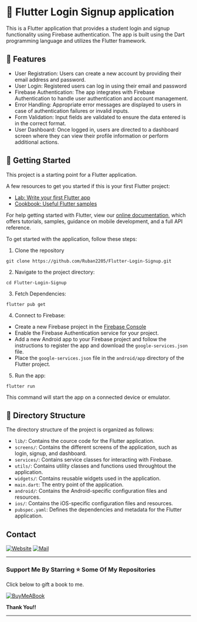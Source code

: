 # 🚀 Flutter Login Signup application 

This is a Flutter application that provides a student login and signup functionality using Firebase authentication. The app is built using the Dart programming language and utilizes the Flutter framework. 


## 🎯 Features 

- User Registration: Users can create a new account by providing their email address and password. 
- User Login: Registered users can log in using their email and password 
- Firebase Authentication: The app integrates with Firebase Authentication to handle user authentication and account management. 
- Error Handling: Appropriate error messages are displayed to users in case of authentication failures or invalid inputs. 
- Form Validation: Input fields are validated to ensure the data entered is in the correct format. 
- User Dashboard: Once logged in, users are directed to a dashboard screen where they can view their profile information or perform additional actions. 


## 🚀 Getting Started

This project is a starting point for a Flutter application.

A few resources to get you started if this is your first Flutter project:

- [Lab: Write your first Flutter app](https://flutter.dev/docs/get-started/codelab)
- [Cookbook: Useful Flutter samples](https://flutter.dev/docs/cookbook)

For help getting started with Flutter, view our
[online documentation](https://flutter.dev/docs), which offers tutorials,
samples, guidance on mobile development, and a full API reference.


To get started with the application, follow these steps: 

1. Clone the repository
```
git clone https://github.com/Ruban2205/Flutter-Login-Signup.git
```

2. Navigate to the project directory: 
```
cd Flutter-Login-Signup
```

3. Fetch Dependencies: 
```
flutter pub get
```

4. Connect to Firebase: 
- Create a new Firebase project in the [Firebase Console](firebase.google.com)
- Enable the Firebase Authentication service for your project. 
- Add a new Android app to your Firebase project and follow the instructions to register the app and download the `google-services.json` file. 
- Place the `google-services.json` file in the `android/app` directory of the Flutter project. 

5. Run the app: 
```
flutter run 
```

This command will start the app on a connected device or emulator. 


## 📁 Directory Structure

The directory structure of the project is organized as follows: 

- `lib/`: Contains the cource code for the Flutter application. 
- `screens/`: Contains the different screens of the application, such as login, signup, and dashboard.
- `services/`: Contains service classes for interacting with Firebase. 
- `utils/`: Contains utility classes and functions used throughtout the application. 
- `widgets/`: Contains reusable widgets used in the application. 
- `main.dart`: The entry point of the application. 
- `android/`:  Contains the Android-specific configuration files and resources. 
- `ios/`: Contains the iOS-specific configuration files and resources. 
- `pubspec.yaml`: Defines the dependencies and metadata for the Flutter application. 


## Contact

[![Website](https://img.shields.io/badge/website-000000?style=for-the-badge&logo=About.me&logoColor=white)](https://rubangino.in/)
[![Mail](https://img.shields.io/badge/Gmail-D14836?style=for-the-badge&logo=gmail&logoColor=white)](mailto:info@rubangino.in)


<hr/>

### Support Me By Starring ⭐ Some Of My Repositories

Click below to gift a book to me.

[![BuyMeABook](https://img.shields.io/badge/Buy%20Me%20a%20Book-ffdd00?style=for-the-badge&logo=buy-me-a-book&logoColor=black)
](https://bit.ly/3M5jxLd)

**Thank You!!**

<hr/>
